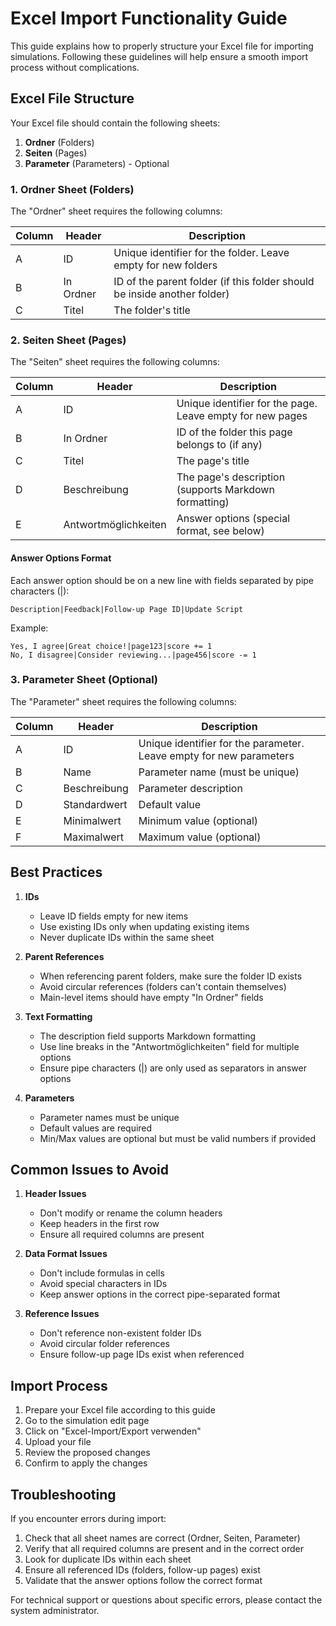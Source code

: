 # Excel Import Functionality Guide

This guide explains how to properly structure your Excel file for importing simulations. Following these guidelines will help ensure a smooth import process without complications.

## Excel File Structure

Your Excel file should contain the following sheets:

1. **Ordner** (Folders)
2. **Seiten** (Pages)
3. **Parameter** (Parameters) - Optional

### 1. Ordner Sheet (Folders)

The "Ordner" sheet requires the following columns:

| Column | Header | Description |
|--------|---------|-------------|
| A | ID | Unique identifier for the folder. Leave empty for new folders |
| B | In Ordner | ID of the parent folder (if this folder should be inside another folder) |
| C | Titel | The folder's title |

### 2. Seiten Sheet (Pages)

The "Seiten" sheet requires the following columns:

| Column | Header | Description |
|--------|---------|-------------|
| A | ID | Unique identifier for the page. Leave empty for new pages |
| B | In Ordner | ID of the folder this page belongs to (if any) |
| C | Titel | The page's title |
| D | Beschreibung | The page's description (supports Markdown formatting) |
| E | Antwortmöglichkeiten | Answer options (special format, see below) |

#### Answer Options Format
Each answer option should be on a new line with fields separated by pipe characters (|):
```
Description|Feedback|Follow-up Page ID|Update Script
```
Example:
```
Yes, I agree|Great choice!|page123|score += 1
No, I disagree|Consider reviewing...|page456|score -= 1
```

### 3. Parameter Sheet (Optional)

The "Parameter" sheet requires the following columns:

| Column | Header | Description |
|--------|---------|-------------|
| A | ID | Unique identifier for the parameter. Leave empty for new parameters |
| B | Name | Parameter name (must be unique) |
| C | Beschreibung | Parameter description |
| D | Standardwert | Default value |
| E | Minimalwert | Minimum value (optional) |
| F | Maximalwert | Maximum value (optional) |

## Best Practices

1. **IDs**
   - Leave ID fields empty for new items
   - Use existing IDs only when updating existing items
   - Never duplicate IDs within the same sheet

2. **Parent References**
   - When referencing parent folders, make sure the folder ID exists
   - Avoid circular references (folders can't contain themselves)
   - Main-level items should have empty "In Ordner" fields

3. **Text Formatting**
   - The description field supports Markdown formatting
   - Use line breaks in the "Antwortmöglichkeiten" field for multiple options
   - Ensure pipe characters (|) are only used as separators in answer options

4. **Parameters**
   - Parameter names must be unique
   - Default values are required
   - Min/Max values are optional but must be valid numbers if provided

## Common Issues to Avoid

1. **Header Issues**
   - Don't modify or rename the column headers
   - Keep headers in the first row
   - Ensure all required columns are present

2. **Data Format Issues**
   - Don't include formulas in cells
   - Avoid special characters in IDs
   - Keep answer options in the correct pipe-separated format

3. **Reference Issues**
   - Don't reference non-existent folder IDs
   - Avoid circular folder references
   - Ensure follow-up page IDs exist when referenced

## Import Process

1. Prepare your Excel file according to this guide
2. Go to the simulation edit page
3. Click on "Excel-Import/Export verwenden"
4. Upload your file
5. Review the proposed changes
6. Confirm to apply the changes

## Troubleshooting

If you encounter errors during import:

1. Check that all sheet names are correct (Ordner, Seiten, Parameter)
2. Verify that all required columns are present and in the correct order
3. Look for duplicate IDs within each sheet
4. Ensure all referenced IDs (folders, follow-up pages) exist
5. Validate that the answer options follow the correct format

For technical support or questions about specific errors, please contact the system administrator. 